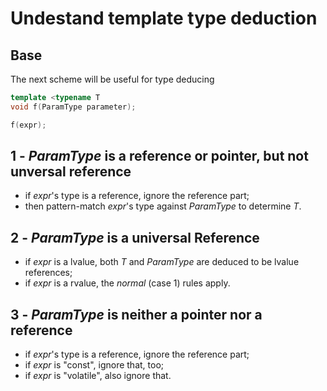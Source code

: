 Undestand template type deduction
=================================

Base
----

The next scheme will be useful for type deducing
```cpp
template <typename T
void f(ParamType parameter);

f(expr);
```

1 - *ParamType* is a reference or pointer, but not unversal reference
---------------------------------------------------------------------

- if *expr*'s type is a reference, ignore the reference part;
- then pattern-match *expr*'s type against *ParamType*
  to determine *T*.


2 - *ParamType* is a universal Reference
----------------------------------------

- if *expr* is a lvalue, both *T* and *ParamType* are deduced
  to be lvalue references;
- if *expr* is a rvalue, the *normal* (case 1) rules apply.


3 - *ParamType* is neither a pointer nor a reference
----------------------------------------------------

- if *expr*'s type is a reference, ignore the reference part;
- if *expr* is "const", ignore that, too;
- if *expr* is "volatile", also ignore that.
